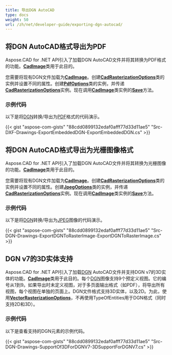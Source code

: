 ```yaml
---
title: 导出DGN AutoCAD
type: docs
weight: 50
url: /zh/net/developer-guide/exporting-dgn-autocad/
---
```


## **将DGN AutoCAD格式导出为PDF**

Aspose.CAD for .NET API引入了加载DGN AutoCAD文件并将其转换为PDF格式的功能。[**CadImage**](https://reference.aspose.com/cad/net/aspose.cad.fileformats.cad/cadimage)类用于此目的。

您需要将现有DGN文件加载为[**CadImage**](https://reference.aspose.com/cad/net/aspose.cad.fileformats.cad/cadimage)。创建[**CadRasterizationOptions**](https://reference.aspose.com/cad/net/aspose.cad.imageoptions/cadrasterizationoptions)类的实例并设置不同的属性。创建[**PdfOptions**](https://reference.aspose.com/cad/net/aspose.cad.imageoptions/pdfoptions)类的实例，并传递[**CadRasterizationOptions**](https://reference.aspose.com/cad/net/aspose.cad.imageoptions/cadrasterizationoptions)实例。现在调用[**CadImage**](https://reference.aspose.com/cad/net/aspose.cad.fileformats.cad/cadimage)类实例的[**Save**](https://reference.aspose.com/cad/net/aspose.cad/image/methods/save/index)方法。

### 示例代码

以下是将[DGN](https://docs.fileformat.com/cad/dgn/)转换/导出为[PDF](https://docs.fileformat.com/pdf/)格式的代码演示。

{{< gist "aspose-com-gists" "88cdd0899132edaf0afff77d33d11ae5" "Src-DXF-Drawings-ExportEmbeddedDGN-ExportEmbeddedDGN.cs" >}}

## **将DGN AutoCAD格式导出为光栅图像格式**

Aspose.CAD for .NET API引入了加载DGN AutoCAD文件并将其转换为光栅图像的功能。[**CadImage**](https://reference.aspose.com/cad/net/aspose.cad.fileformats.cad/cadimage)类用于此目的。

您需要将现有DGN文件加载为[**CadImage**](https://reference.aspose.com/cad/net/aspose.cad.fileformats.cad/cadimage)。创建[**CadRasterizationOptions**](https://reference.aspose.com/cad/net/aspose.cad.imageoptions/cadrasterizationoptions)类的实例并设置不同的属性。创建[**JpegOptions**](https://reference.aspose.com/cad/net/aspose.cad.imageoptions/jpegoptions)类的实例，并传递[**CadRasterizationOptions**](https://reference.aspose.com/cad/net/aspose.cad.imageoptions/cadrasterizationoptions)实例。现在调用[**CadImage**](https://reference.aspose.com/cad/net/aspose.cad.fileformats.cad/cadimage)类实例的[**Save**](https://reference.aspose.com/cad/net/aspose.cad/image/methods/save/index)方法。

### 示例代码

以下是将[DGN](https://docs.fileformat.com/cad/dgn/)转换/导出为[JPEG](https://docs.fileformat.com/image/jpeg/)图像的代码演示。

{{< gist "aspose-com-gists" "88cdd0899132edaf0afff77d33d11ae5" "Src-DGN-Drawings-ExportDGNToRasterImage-ExportDGNToRasterImage.cs" >}}

## **DGN v7的3D实体支持**

Aspose.CAD for .NET API引入了加载[DGN](https://docs.fileformat.com/cad/dgn/) AutoCAD文件并支持DGN v7的3D实体的功能。[**CadImage**](https://reference.aspose.com/cad/net/aspose.cad.fileformats.cad/cadimage)类用于此目的。每个[DGN](https://docs.fileformat.com/cad/dgn/)图像支持9个预定义视图。它的编号从1到9。如果导出时未定义视图，对于多页面输出格式（如PDF），将导出所有视图，每个视图在单独的页面上。DGN文件格式支持3D实体，以及2D。为此，使用[**VectorRasterizationOptions**](https://reference.aspose.com/cad/net/aspose.cad.imageoptions/vectorrasterizationoptions)，不再使用TypeOfEntities用于DGN格式（同时支持2D和3D）。

### 示例代码

以下是查看支持的DGN元素的示例代码。

{{< gist "aspose-com-gists" "88cdd0899132edaf0afff77d33d11ae5" "Src-DGN-Drawings-SupportOf3DForDGNV7-3DSupportForDGNV7.cs" >}}
